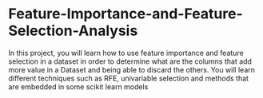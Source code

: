 # Feature-Importance-and-Feature-Selection-Analysis
In this project, you will learn how to use feature importance and feature selection in a dataset in order to determine what are the columns that add more value in a Dataset and being able to discard the others. You will learn different techniques such as RFE, univariable selection and methods that are embedded in some scikit learn models
